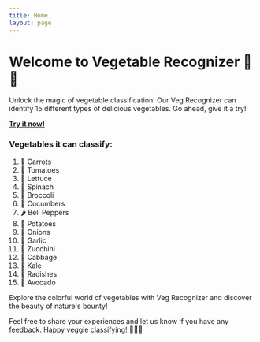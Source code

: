 ```yaml
---
title: Home
layout: page
---
```


# Welcome to Vegetable Recognizer 🥦🍅

Unlock the magic of vegetable classification! Our Veg Recognizer can identify 15 different types of delicious vegetables. Go ahead, give it a try!

[**Try it now!**](Veg_Recognizer.html)

### Vegetables it can classify:

1. 🥕 Carrots
2. 🍅 Tomatoes
3. 🥬 Lettuce
4. 🍃 Spinach
5. 🥦 Broccoli
6. 🥒 Cucumbers
7. 🌶️ Bell Peppers
8. 🥔 Potatoes
9. 🧅 Onions
10. 🧄 Garlic
11. 🥒 Zucchini
12. 🥬 Cabbage
13. 🥦 Kale
14. 🥔 Radishes
15. 🥑 Avocado

Explore the colorful world of vegetables with Veg Recognizer and discover the beauty of nature's bounty!


Feel free to share your experiences and let us know if you have any feedback. Happy veggie classifying! 🌽🥑🍆
